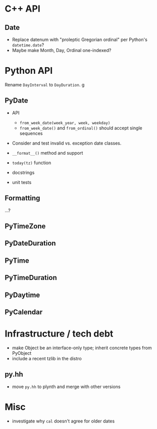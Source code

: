 # C++ API

## Date

- Replace datenum with "proleptic Gregorian ordinal" per Python's
  `datetime.date`?
- Maybe make Month, Day, Ordinal one-indexed?

# Python API

Rename `DayInterval` to `DayDuration`.
g
## PyDate

- API

  - `from_week_date(week_year, week, weekday)`
  - `from_week_date()` and `from_ordinal()` should accept single sequences

- Consider and test invalid vs. exception date classes.
- `__format__()` method and support
- `today(tz)` function
- docstrings
- unit tests

## Formatting

...?

## PyTimeZone

## PyDateDuration

## PyTime

## PyTimeDuration

## PyDaytime

## PyCalendar

# Infrastructure / tech debt

- make Object be an interface-only type; inherit concrete types from PyObject
- include a recent tzlib in the distro

## py.hh

- move `py.hh` to plynth and merge with other versions

# Misc

- investigate why `cal` doesn't agree for older dates

